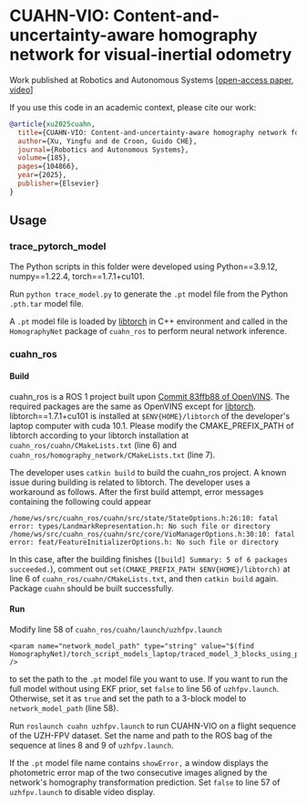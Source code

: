 # CUAHN-VIO: Content-and-uncertainty-aware homography network for visual-inertial odometry

Work published at Robotics and Autonomous Systems [[open-access paper](https://www.sciencedirect.com/science/article/pii/S0921889024002501), [video](https://www.youtube.com/watch?v=_NgDkgON-nE&ab_channel=YingfuXu)]

If you use this code in an academic context, please cite our work:

```bibtex
@article{xu2025cuahn,
  title={CUAHN-VIO: Content-and-uncertainty-aware homography network for visual-inertial odometry},
  author={Xu, Yingfu and de Croon, Guido CHE},
  journal={Robotics and Autonomous Systems},
  volume={185},
  pages={104866},
  year={2025},
  publisher={Elsevier}
}
```

## Usage

### trace_pytorch_model
The Python scripts in this folder were developed using Python==3.9.12, numpy==1.22.4, torch==1.7.1+cu101.

Run `python trace_model.py` to generate the `.pt` model file from the Python `.pth.tar` model file. 

A `.pt` model file is loaded by [libtorch](https://pytorch.org/cppdocs/installing.html) in C++ environment and called in the `HomographyNet` package of `cuahn_ros` to perform neural network inference.

### cuahn_ros
#### Build
cuahn_ros is a ROS 1 project built upon [Commit 83ffb88 of OpenVINS](https://github.com/rpng/open_vins/tree/83ffb88ad35586d86bddc1e041094f4cd3d400df). The required packages are the same as OpenVINS except for [libtorch](https://pytorch.org/cppdocs/installing.html). libtorch==1.7.1+cu101 is installed at `$ENV{HOME}/libtorch` of the developer's laptop computer with cuda 10.1. Please modify the CMAKE_PREFIX_PATH of libtorch according to your libtorch installation at `cuahn_ros/cuahn/CMakeLists.txt` (line 6) and `cuahn_ros/homography_network/CMakeLists.txt` (line 7). 

The developer uses `catkin build` to build the cuahn_ros project. A known issue during building is related to libtorch. The developer uses a workaround as follows. After the first build attempt, error messages containing the following could appear
```
/home/ws/src/cuahn_ros/cuahn/src/state/StateOptions.h:26:10: fatal error: types/LandmarkRepresentation.h: No such file or directory
/home/ws/src/cuahn_ros/cuahn/src/core/VioManagerOptions.h:30:10: fatal error: feat/FeatureInitializerOptions.h: No such file or directory
```
In this case, after the building finishes (`[build] Summary: 5 of 6 packages succeeded.`), comment out `set(CMAKE_PREFIX_PATH $ENV{HOME}/libtorch)` at line 6 of `cuahn_ros/cuahn/CMakeLists.txt`, and then `catkin build` again. Package `cuahn` should be built successfully.

#### Run
Modify line 58 of `cuahn_ros/cuahn/launch/uzhfpv.launch` 
```
<param name="network_model_path" type="string" value="$(find HomographyNet)/torch_script_models_laptop/traced_model_3_blocks_using_prior_showError.pt" />
```
to set the path to the `.pt` model file you want to use. If you want to run the full model without using EKF prior, set `false` to line 56 of `uzhfpv.launch`. Otherwise, set it as `true` and set the path to a 3-block model to `network_model_path` (line 58).

Run `roslaunch cuahn uzhfpv.launch` to run CUAHN-VIO on a flight sequence of the UZH-FPV dataset. Set the name and path to the ROS bag of the sequence at lines 8 and 9 of `uzhfpv.launch`.

If the `.pt` model file name contains `showError,` a window displays the photometric error map of the two consecutive images aligned by the network's homography transformation prediction. Set `false` to line 57 of `uzhfpv.launch` to disable video display.
